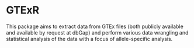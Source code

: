 # GTExR
This package aims to extract data from GTEx files (both publicly available and available by request at dbGap) and perform various data wrangling and statistical analysis of the data with a focus of allele-specific analysis.
